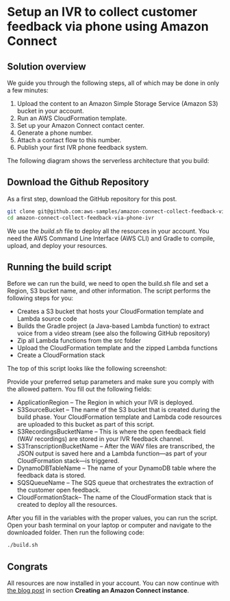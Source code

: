 # Setup an IVR to collect customer feedback via phone using Amazon Connect

## Solution overview

We guide you through the following steps, all of which may be done in only a few minutes:

1. Upload the content to an Amazon Simple Storage Service (Amazon S3) bucket in your account.
2. Run an AWS CloudFormation template.
3. Set up your Amazon Connect contact center.
4. Generate a phone number.
5. Attach a contact flow to this number.
6. Publish your first IVR phone feedback system.

The following diagram shows the serverless architecture that you build:



## Download the Github Repository

As a first step, download the GitHub repository for this post.

```bash
git clone git@github.com:aws-samples/amazon-connect-collect-feedback-via-phone-ivr.git
cd amazon-connect-collect-feedback-via-phone-ivr
```

We use the *build.sh* file to deploy all the resources in your account. You need the AWS Command Line Interface (AWS CLI) and Gradle to compile, upload, and deploy your resources.

## Running the build script

Before we can run the build, we need to open the build.sh file and set a Region, S3 bucket name, and other information. The script performs the following steps for you:

* Creates a S3 bucket that hosts your CloudFormation template and Lambda source code
* Builds the Gradle project (a Java-based Lambda function) to extract voice from a video stream (see also the following GitHub repository)
* Zip all Lambda functions from the src folder
* Upload the CloudFormation template and the zipped Lambda functions
* Create a CloudFormation stack

The top of this script looks like the following screenshot:


Provide your preferred setup parameters and make sure you comply with the allowed pattern. You fill out the following fields:

* ApplicationRegion – The Region in which your IVR is deployed.
* S3SourceBucket – The name of the S3 bucket that is created during the build phase. Your CloudFormation template and Lambda code resources are uploaded to this bucket as part of this script.
* S3RecordingsBucketName – This is where the open feedback field (WAV recordings) are stored in your IVR feedback channel.
* S3TranscriptionBucketName – After the WAV files are transcribed, the JSON output is saved here and a Lambda function—as part of your CloudFormation stack—is triggered.
* DynamoDBTableName – The name of your DynamoDB table where the feedback data is stored.
* SQSQueueName – The SQS queue that orchestrates the extraction of the customer open feedback.
* CloudFormationStack– The name of the CloudFormation stack that is created to deploy all the resources.

After you fill in the variables with the proper values, you can run the script. Open your bash terminal on your laptop or computer and navigate to the downloaded folder. Then run the following code:

```bash
./build.sh
```

## Congrats

All resources are now installed in your account. You can now continue with [the blog post](https://aws-preview.aka.amazon.com/blogs/machine-learning/setting-up-an-ivr-to-collect-customer-feedback-via-phone-using-amazon-connect-and-aws-ai-services/) in section **Creating an Amazon Connect instance**.
